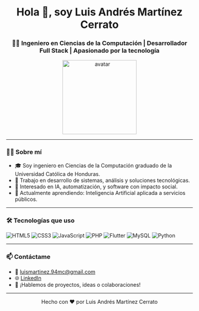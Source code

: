 <h1 align="center">Hola 👋, soy Luis Andrés Martínez Cerrato</h1>
<h3 align="center">👨‍💻 Ingeniero en Ciencias de la Computación | Desarrollador Full Stack | Apasionado por la tecnología</h3>

<p align="center">
   <img src="https://github.com/luis14mc/luis14mc/blob/main/avatar_small.png?raw=true" width="200" alt="avatar" />
</p>

---

### 👨‍💻 Sobre mí
- 🎓 Soy ingeniero en Ciencias de la Computación graduado de la Universidad Católica de Honduras.  
- 💼 Trabajo en desarrollo de sistemas, análisis y soluciones tecnológicas.  
- 🚀 Interesado en IA, automatización, y software con impacto social.  
- 🌱 Actualmente aprendiendo: Inteligencia Artificial aplicada a servicios públicos.

---

### 🛠️ Tecnologías que uso
![HTML5](https://img.shields.io/badge/HTML5-E34F26?logo=html5&logoColor=white&style=flat)
![CSS3](https://img.shields.io/badge/CSS3-1572B6?logo=css3&logoColor=white&style=flat)
![JavaScript](https://img.shields.io/badge/JavaScript-F7DF1E?logo=javascript&logoColor=black&style=flat)
![PHP](https://img.shields.io/badge/PHP-777BB4?logo=php&logoColor=white&style=flat)
![Flutter](https://img.shields.io/badge/Flutter-02569B?logo=flutter&logoColor=white&style=flat)
![MySQL](https://img.shields.io/badge/MySQL-4479A1?logo=mysql&logoColor=white&style=flat)
![Python](https://img.shields.io/badge/Python-3776AB?logo=python&logoColor=white&style=flat)

---

### 📫 Contáctame
- 📧 luismartinez.94mc@gmail.com  
- 🌐 [LinkedIn](https://linkedin.com/in/luismartinez)  
- 💬 ¡Hablemos de proyectos, ideas o colaboraciones!

---

<p align="center">Hecho con ❤️ por Luis Andrés Martínez Cerrato</p>
